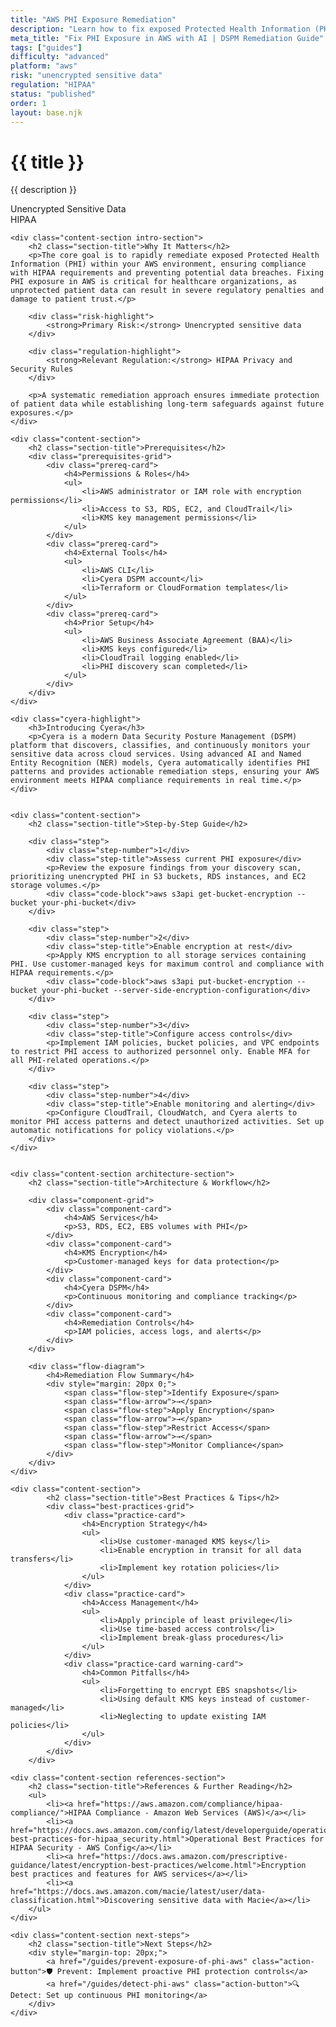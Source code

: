 ```yaml
---
title: "AWS PHI Exposure Remediation"
description: "Learn how to fix exposed Protected Health Information (PHI) in AWS environments. Follow step-by-step guidance for HIPAA compliance."
meta_title: "Fix PHI Exposure in AWS with AI | DSPM Remediation Guide"
tags: ["guides"]
difficulty: "advanced"
platform: "aws"
risk: "unencrypted sensitive data"
regulation: "HIPAA"
status: "published"
order: 1
layout: base.njk
---
```


<div class="container">
    <div class="header">
        <h1>{{ title }}</h1>
        <p>{{ description }}</p>
        <div class="badge">Unencrypted Sensitive Data</div>
        <div class="badge regulation">HIPAA</div>
    </div>

    <div class="content-section intro-section">
        <h2 class="section-title">Why It Matters</h2>
        <p>The core goal is to rapidly remediate exposed Protected Health Information (PHI) within your AWS environment, ensuring compliance with HIPAA requirements and preventing potential data breaches. Fixing PHI exposure in AWS is critical for healthcare organizations, as unprotected patient data can result in severe regulatory penalties and damage to patient trust.</p>
        
        <div class="risk-highlight">
            <strong>Primary Risk:</strong> Unencrypted sensitive data
        </div>
        
        <div class="regulation-highlight">
            <strong>Relevant Regulation:</strong> HIPAA Privacy and Security Rules
        </div>
        
        <p>A systematic remediation approach ensures immediate protection of patient data while establishing long-term safeguards against future exposures.</p>
    </div>

    <div class="content-section">
        <h2 class="section-title">Prerequisites</h2>
        <div class="prerequisites-grid">
            <div class="prereq-card">
                <h4>Permissions & Roles</h4>
                <ul>
                    <li>AWS administrator or IAM role with encryption permissions</li>
                    <li>Access to S3, RDS, EC2, and CloudTrail</li>
                    <li>KMS key management permissions</li>
                </ul>
            </div>
            <div class="prereq-card">
                <h4>External Tools</h4>
                <ul>
                    <li>AWS CLI</li>
                    <li>Cyera DSPM account</li>
                    <li>Terraform or CloudFormation templates</li>
                </ul>
            </div>
            <div class="prereq-card">
                <h4>Prior Setup</h4>
                <ul>
                    <li>AWS Business Associate Agreement (BAA)</li>
                    <li>KMS keys configured</li>
                    <li>CloudTrail logging enabled</li>
                    <li>PHI discovery scan completed</li>
                </ul>
            </div>
        </div>
    </div>
	
    <div class="cyera-highlight">
        <h3>Introducing Cyera</h3>
        <p>Cyera is a modern Data Security Posture Management (DSPM) platform that discovers, classifies, and continuously monitors your sensitive data across cloud services. Using advanced AI and Named Entity Recognition (NER) models, Cyera automatically identifies PHI patterns and provides actionable remediation steps, ensuring your AWS environment meets HIPAA compliance requirements in real time.</p>
    </div>
	

    <div class="content-section">
        <h2 class="section-title">Step-by-Step Guide</h2>
        
        <div class="step">
            <div class="step-number">1</div>
            <div class="step-title">Assess current PHI exposure</div>
            <p>Review the exposure findings from your discovery scan, prioritizing unencrypted PHI in S3 buckets, RDS instances, and EC2 storage volumes.</p>
            <div class="code-block">aws s3api get-bucket-encryption --bucket your-phi-bucket</div>
        </div>

        <div class="step">
            <div class="step-number">2</div>
            <div class="step-title">Enable encryption at rest</div>
            <p>Apply KMS encryption to all storage services containing PHI. Use customer-managed keys for maximum control and compliance with HIPAA requirements.</p>
            <div class="code-block">aws s3api put-bucket-encryption --bucket your-phi-bucket --server-side-encryption-configuration</div>
        </div>

        <div class="step">
            <div class="step-number">3</div>
            <div class="step-title">Configure access controls</div>
            <p>Implement IAM policies, bucket policies, and VPC endpoints to restrict PHI access to authorized personnel only. Enable MFA for all PHI-related operations.</p>
        </div>

        <div class="step">
            <div class="step-number">4</div>
            <div class="step-title">Enable monitoring and alerting</div>
            <p>Configure CloudTrail, CloudWatch, and Cyera alerts to monitor PHI access patterns and detect unauthorized activities. Set up automatic notifications for policy violations.</p>
        </div>
    </div>


    <div class="content-section architecture-section">
        <h2 class="section-title">Architecture & Workflow</h2>
        
        <div class="component-grid">
            <div class="component-card">
                <h4>AWS Services</h4>
                <p>S3, RDS, EC2, EBS volumes with PHI</p>
            </div>
            <div class="component-card">
                <h4>KMS Encryption</h4>
                <p>Customer-managed keys for data protection</p>
            </div>
            <div class="component-card">
                <h4>Cyera DSPM</h4>
                <p>Continuous monitoring and compliance tracking</p>
            </div>
            <div class="component-card">
                <h4>Remediation Controls</h4>
                <p>IAM policies, access logs, and alerts</p>
            </div>
        </div>

        <div class="flow-diagram">
            <h4>Remediation Flow Summary</h4>
            <div style="margin: 20px 0;">
                <span class="flow-step">Identify Exposure</span>
                <span class="flow-arrow">→</span>
                <span class="flow-step">Apply Encryption</span>
                <span class="flow-arrow">→</span>
                <span class="flow-step">Restrict Access</span>
                <span class="flow-arrow">→</span>
                <span class="flow-step">Monitor Compliance</span>
            </div>
        </div>
    </div>

	<div class="content-section">
	        <h2 class="section-title">Best Practices & Tips</h2>
	        <div class="best-practices-grid">
	            <div class="practice-card">
	                <h4>Encryption Strategy</h4>
	                <ul>
	                    <li>Use customer-managed KMS keys</li>
	                    <li>Enable encryption in transit for all data transfers</li>
	                    <li>Implement key rotation policies</li>
	                </ul>
	            </div>
	            <div class="practice-card">
	                <h4>Access Management</h4>
	                <ul>
	                    <li>Apply principle of least privilege</li>
	                    <li>Use time-based access controls</li>
	                    <li>Implement break-glass procedures</li>
	                </ul>
	            </div>
	            <div class="practice-card warning-card">
	                <h4>Common Pitfalls</h4>
	                <ul>
	                    <li>Forgetting to encrypt EBS snapshots</li>
	                    <li>Using default KMS keys instead of customer-managed</li>
	                    <li>Neglecting to update existing IAM policies</li>
	                </ul>
	            </div>
	        </div>
	    </div>

    <div class="content-section references-section">
        <h2 class="section-title">References & Further Reading</h2>
        <ul>
            <li><a href="https://aws.amazon.com/compliance/hipaa-compliance/">HIPAA Compliance - Amazon Web Services (AWS)</a></li>
            <li><a href="https://docs.aws.amazon.com/config/latest/developerguide/operational-best-practices-for-hipaa_security.html">Operational Best Practices for HIPAA Security - AWS Config</a></li>
            <li><a href="https://docs.aws.amazon.com/prescriptive-guidance/latest/encryption-best-practices/welcome.html">Encryption best practices and features for AWS services</a></li>
            <li><a href="https://docs.aws.amazon.com/macie/latest/user/data-classification.html">Discovering sensitive data with Macie</a></li>
        </ul>
    </div>

    <div class="content-section next-steps">
        <h2 class="section-title">Next Steps</h2>
        <div style="margin-top: 20px;">
            <a href="/guides/prevent-exposure-of-phi-aws" class="action-button">🛡️ Prevent: Implement proactive PHI protection controls</a>
            <a href="/guides/detect-phi-aws" class="action-button">🔍 Detect: Set up continuous PHI monitoring</a>
        </div>
    </div>
</div>
